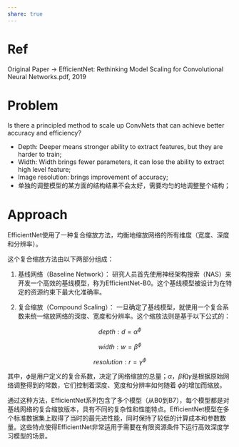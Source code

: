 ```yaml
---
share: true
---
```


# Ref

Original Paper -> EfficientNet: Rethinking Model Scaling for Convolutional Neural Networks.pdf, 2019

# Problem

Is there a principled method to scale up ConvNets that can achieve better accuracy and efficiency?
- Depth: Deeper means stronger ability to extract features, but they are harder to train;
- Width: Width brings fewer parameters, it can lose the ability to extract high level feature;
- Image resolution: brings improvement of accuracy;
- 单独的调整模型的某方面的结构结果不会太好，需要均匀的地调整整个结构；

# Approach

EfficientNet使用了一种复合缩放方法，均衡地缩放网络的所有维度（宽度、深度和分辨率）。

这个复合缩放方法由以下两部分组成：

1. 基线网络（Baseline Network）： 研究人员首先使用神经架构搜索（NAS）来开发一个高效的基线模型，称为EfficientNet-B0。这个基线模型被设计为在特定的资源约束下最大化准确率。
    
2. 复合缩放（Compound Scaling）： 一旦确定了基线模型，就使用一个复合系数来统一缩放网络的深度、宽度和分辨率。这个缩放法则是基于以下公式的：

$$
depth: d = \alpha^\phi
$$

$$
width: w = \beta^\phi
$$

$$
resolution: r = \gamma^\phi
$$

其中，$\phi$是用户定义的复合系数，决定了网络缩放的总量；$\alpha$，$\beta$和$\gamma$是根据原始网络调整得到的常数，它们控制着深度、宽度和分辨率如何随着 $\phi$的增加而缩放。

通过这种方法，EfficientNet系列包含了多个模型（从B0到B7），每个模型都是对基线网络的复合缩放版本，具有不同的复杂性和性能特点。EfficientNet模型在多个标准数据集上取得了当时的最先进性能，同时保持了较低的计算成本和参数数量。这些特点使得EfficientNet非常适用于需要在有限资源条件下运行高效深度学习模型的场景。


